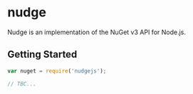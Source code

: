 # nudge

Nudge is an implementation of the NuGet v3 API for Node.js.

## Getting Started

```javascript
var nuget = require('nudgejs');

// TBC...
```

